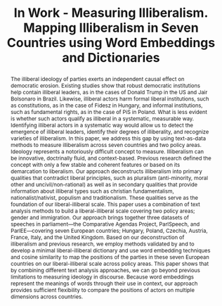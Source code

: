 ---
title: "In Work - Measuring Illiberalism. Mapping Illiberalism in Seven Countries using Word Embeddings and Dictionaries"
authors:
- Dean Schafer
- admin
- Mehmet Yavuz
#author_notes:
#- "Equal contribution"
#- "Equal contribution"
#date: ""
#doi: "https://doi.org/10.1080/21599165.2024.2420967"

# Schedule page publish date (NOT publication's date).
publishDate: "2024-10-21T00:00:00Z"

# Publication type.
# Accepts a single type but formatted as a YAML list (for Hugo requirements).
# Enter a publication type from the CSL standard.
publication_types: ["article-journal"]

# Publication name and optional abbreviated publication name.
publication: "Politics and Governance"
#publication_short: ""

abstract: The illiberal ideology of parties exerts an independent causal effect on democratic erosion. Existing studies show that robust democratic institutions help contain illiberal leaders, as in the cases of Donald Trump in the US and Jair Bolsonaro in Brazil. Likewise, illiberal actors harm formal liberal institutions, such as constitutions, as in the case of Fidesz in Hungary, and informal institutions, such as fundamental rights, as in the case of PiS in Poland. What is less evident is whether such actors qualify as illiberal in a systematic, measurable way. Identifying illiberal actors in a systematic way would allow us to detect the emergence of illiberal leaders, identify their degrees of illiberality, and recognize varieties of illiberalism. In this paper, we address this gap by using text-as-data methods to measure illiberalism across seven countries and two policy areas. Ideology represents a notoriously difficult concept to measure. Illiberalism can be innovative, doctrinally fluid, and context-based. Previous research defined the concept with only a few stable and coherent features or based on its demarcation to liberalism. Our approach deconstructs illiberalism into primary qualities that contradict liberal principles, such as pluralism (anti-minority, moral other and uncivil/non-rational) as well as in secondary qualities that provide information about illiberal types such as christian fundamentalism, nationalist/nativist, populism and traditionalism. These qualities serve as the foundation of our liberal-illiberal scale. This paper uses a combination of text analysis methods to build a liberal-illiberal scale covering two policy areas; gender and immigration. Our approach brings together three datasets of speeches in parliament—the Comparative Agendas Project, ParlSpeech, and ParlEE—covering seven European countries; Hungary, Poland, Czechia, Austria, France, Italy, and the United Kingdom. Based on our deconstruction of illiberalism and previous research, we employ methods validated by and to develop a minimal liberal-illiberal dictionary and use word embedding techniques and cosine similarity to map the positions of the parties in these seven European countries on our liberal-illiberal scale across policy areas. This paper shows that by combining different text analysis approaches, we can go beyond previous limitations to measuring ideology in discourse. Because word embeddings represent the meanings of words through their use in context, our approach provides sufficient flexibility to compare the positions of actors on multiple dimensions across countries.

# Summary. An optional shortened abstract.
#summary: Lorem ipsum dolor sit amet, consectetur adipiscing elit. Duis posuere tellus ac convallis placerat. Proin tincidunt magna sed ex sollicitudin condimentum.

#tags:
featured: true

# links:
# - name: ""
#   url: ""
url_pdf: ''
url_code: ''
url_dataset: ''
url_poster: ''
url_project: ''
url_slides: ''
url_source: ''
url_video: ''

# Featured image
# To use, add an image named `featured.jpg/png` to your page's folder. 
image:
  caption: 'Author'
  focal_point: ""
  preview_only: false

# Associated Projects (optional).
#   Associate this publication with one or more of your projects.
#   Simply enter your project's folder or file name without extension.
#   E.g. `internal-project` references `content/project/internal-project/index.md`.
#   Otherwise, set `projects: []`.
projects: 
  - AUTHLIB

# Slides (optional).
#   Associate this publication with Markdown slides.
#   Simply enter your slide deck's filename without extension.
#   E.g. `slides: "example"` references `content/slides/example/index.md`.
#   Otherwise, set `slides: ""`.
slides: ''
---